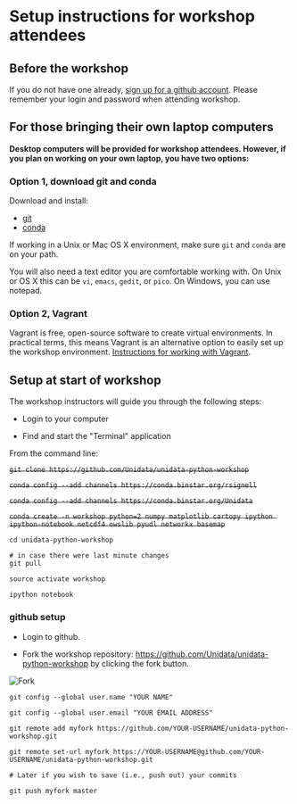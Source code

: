 # Setup instructions for workshop attendees

## Before the workshop

If you do not have one already, [sign up for a github account](https://github.com/join). Please remember your login and password when attending workshop.

## For those bringing their own laptop computers

**Desktop computers will be provided for workshop attendees. However, if you plan on working on your own laptop, you have two options:**


### Option 1, download git and conda

Download and install:

- [git](http://git-scm.com/downloads)
- [conda](http://continuum.io/downloads)

If working in a Unix or Mac OS X environment, make sure `git` and `conda` are on your path.

You will also need a text editor you are comfortable working with. On Unix or OS X this can be `vi`, `emacs`, `gedit`, or `pico`. On Windows, you can use notepad.

### Option 2, Vagrant

Vagrant is free, open-source software to create virtual environments. In practical terms, this means Vagrant is an alternative option to easily set up the workshop environment. [Instructions for working with Vagrant](https://github.com/Unidata/unidata-python-workshop/blob/master/VAGRANT_README.md).

## Setup at start of workshop

The workshop instructors will guide you through the following steps:

- Login to your computer

- Find and start the "Terminal" application

From the command line:

~~`git clone https://github.com/Unidata/unidata-python-workshop`~~

~~`conda config --add channels https://conda.binstar.org/rsignell`~~

~~`conda config --add channels https://conda.binstar.org/Unidata`~~

~~`conda create -n workshop python=2 numpy matplotlib cartopy ipython ipython-notebook netcdf4 owslib pyudl networkx basemap`~~

```
cd unidata-python-workshop

# in case there were last minute changes
git pull

source activate workshop

ipython notebook
```

### github setup

- Login to github.

- Fork the workshop repository: <https://github.com/Unidata/unidata-python-workshop> by clicking the fork button.

![Fork](https://github-images.s3.amazonaws.com/help/repository/fork_button.jpg)


```
git config --global user.name "YOUR NAME"

git config --global user.email "YOUR EMAIL ADDRESS"

git remote add myfork https://github.com/YOUR-USERNAME/unidata-python-workshop.git

git remote set-url myfork https://YOUR-USERNAME@github.com/YOUR-USERNAME/unidata-python-workshop.git

# Later if you wish to save (i.e., push out) your commits

git push myfork master

```
